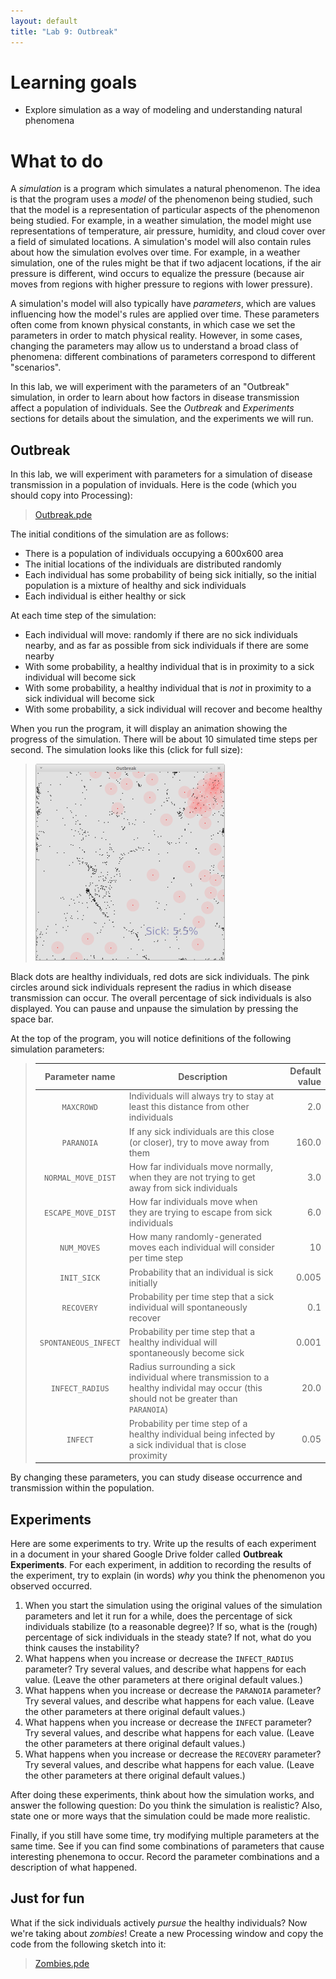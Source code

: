 ```yaml
---
layout: default
title: "Lab 9: Outbreak"
---
```


# Learning goals

* Explore simulation as a way of modeling and understanding natural phenomena

# What to do

A *simulation* is a program which simulates a natural phenomenon.  The idea is that the program uses a *model* of the phenomenon being studied, such that the model is a representation of particular aspects of the phenomenon being studied.  For example, in a weather simulation, the model might use representations of temperature, air pressure, humidity, and cloud cover over a field of simulated locations.  A simulation's model will also contain rules about how the simulation evolves over time.  For example, in a weather simulation, one of the rules might be that if two adjacent locations, if the air pressure is different, wind occurs to equalize the pressure (because air moves from regions with higher pressure to regions with lower pressure).

A simulation's model will also typically have *parameters*, which are values influencing how the model's rules are applied over time.  These parameters often come from known physical constants, in which case we set the parameters in order to match physical reality.  However, in some cases, changing the parameters may allow us to understand a broad class of phenomena: different combinations of parameters correspond to different "scenarios".

In this lab, we will experiment with the parameters of an "Outbreak" simulation, in order to learn about how factors in disease transmission affect a population of individuals.  See the *Outbreak* and *Experiments* sections for details about the simulation, and the experiments we will run.

## Outbreak

In this lab, we will experiment with parameters for a simulation of disease transmission in a population of inviduals.  Here is the code (which you should copy into Processing):

> [Outbreak.pde](https://github.com/ycpcs/fys100-fall2017/blob/gh-pages/labs/Outbreak.pde)

The initial conditions of the simulation are as follows:

* There is a population of individuals occupying a 600x600 area
* The initial locations of the individuals are distributed randomly
* Each individual has some probability of being sick initially, so the initial population is a mixture of healthy and sick individuals
* Each individual is either healthy or sick

At each time step of the simulation:

* Each individual will move: randomly if there are no sick individuals nearby, and as far as possible from sick individuals if there are some nearby
* With some probability, a healthy individual that is in proximity to a sick individual will become sick
* With some probability, a healthy individual that is *not* in proximity to a sick individual will become sick
* With some probability, a sick individual will recover and become healthy

When you run the program, it will display an animation showing the progress of the simulation.  There will be about 10 simulated time steps per second.  The simulation looks like this (click for full size):

> <a href="../img/lab11/outbreak.png"><img style="width: 303px;" alt="Outbreak screenshot" src="../img/lab11/outbreak.png"></a>

Black dots are healthy individuals, red dots are sick individuals.  The pink circles around sick individuals represent the radius in which disease transmission can occur.  The overall percentage of sick individuals is also displayed.  You can pause and unpause the simulation by pressing the space bar.

At the top of the program, you will notice definitions of the following simulation parameters:

> Parameter name | Description | Default value
> :------------: | ----------- | ------------:
> `MAXCROWD` | Individuals will always try to stay at least this distance from other individuals | 2.0
> `PARANOIA` | If any sick individuals are this close (or closer), try to move away from them | 160.0
> `NORMAL_MOVE_DIST` | How far individuals move normally, when they are not trying to get away from sick individuals | 3.0
> `ESCAPE_MOVE_DIST` | How far individuals move when they are trying to escape from sick individuals | 6.0
> `NUM_MOVES` | How many randomly-generated moves each individual will consider per time step | 10
> `INIT_SICK` | Probability that an individual is sick initially | 0.005
> `RECOVERY` | Probability per time step that a sick individual will spontaneously recover | 0.1
> `SPONTANEOUS_INFECT` | Probability per time step that a healthy individual will spontaneously become sick | 0.001
> `INFECT_RADIUS` | Radius surrounding a sick individual where transmission to a healthy individal may occur (this should not be greater than `PARANOIA`) | 20.0
> `INFECT` | Probability per time step of a healthy individual being infected by a sick individual that is close proximity | 0.05

By changing these parameters, you can study disease occurrence and transmission within the population.

## Experiments

Here are some experiments to try.  Write up the results of each experiment in a document in your shared Google Drive folder called **Outbreak Experiments**.  For each experiment, in addition to recording the results of the experiment, try to explain (in words) *why* you think the phenomenon you observed occurred.

1. When you start the simulation using the original values of the simulation parameters and let it run for a while, does the percentage of sick individuals stabilize (to a reasonable degree)?  If so, what is the (rough) percentage of sick individuals in the steady state?  If not, what do you think causes the instability?
2. What happens when you increase or decrease the `INFECT_RADIUS` parameter?  Try several values, and describe what happens for each value.  (Leave the other parameters at there original default values.)
3. What happens when you increase or decrease the `PARANOIA` parameter?  Try several values, and describe what happens for each value.  (Leave the other parameters at there original default values.)
4. What happens when you increase or decrease the `INFECT` parameter?  Try several values, and describe what happens for each value.  (Leave the other parameters at there original default values.)
5. What happens when you increase or decrease the `RECOVERY` parameter?  Try several values, and describe what happens for each value.  (Leave the other parameters at there original default values.)

After doing these experiments, think about how the simulation works, and answer the following question: Do you think the simulation is realistic?  Also, state one or more ways that the simulation could be made more realistic.

Finally, if you still have some time, try modifying multiple parameters at the same time.  See if you can find some combinations of parameters that cause interesting phenemona to occur.  Record the parameter combinations and a description of what happened.

## Just for fun

What if the sick individuals actively *pursue* the healthy individuals?  Now we're taking about *zombies*!  Create a new Processing window and copy the code from the following sketch into it:

> [Zombies.pde](https://github.com/ycpcs/fys100-fall2017/blob/gh-pages/labs/Zombies.pde)
